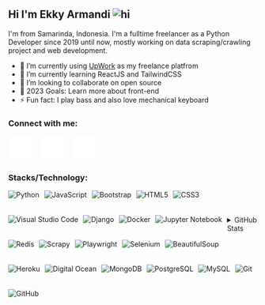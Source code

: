 ## Hi I'm Ekky Armandi <img src="https://user-images.githubusercontent.com/1303154/88677602-1635ba80-d120-11ea-84d8-d263ba5fc3c0.gif" width="28px" alt="hi">

I'm from Samarinda, Indonesia. I'm a fulltime freelancer as a Python Developer since 2019 until now, mostly working on data scraping/crawling project and web development.

-   🔭 I’m currently using [UpWork](https://www.upwork.com/freelancers/ekkyarmandi) as my freelance platfrom
-   🌱 I’m currently learning ReactJS and TailwindCSS
-   👯 I’m looking to collaborate on open source
-   🥅 2023 Goals: Learn more about front-end
-   ⚡ Fun fact: I play bass and also love mechanical keyboard

### Connect with me:

<!-- [![website](./img/youtube-dark.svg)](https://www.youtube.com/channel/UCdOpza8R3bgEXFlS-7R0fJg#gh-dark-mode-only) -->
<!-- &nbsp;&nbsp; -->

[![website](./img/twitter-dark.svg)](https://twitter.com/ekkyarmandi#gh-dark-mode-only)
&nbsp;&nbsp;
[![website](./img/instagram-dark.svg)](https://instagram.com/ekkyarmandi#gh-dark-mode-only)
&nbsp;&nbsp;
[![website](./img/linkedin-dark.svg)](https://linkedin.com/in/ekkyarmandi#gh-dark-mode-only)

### Stacks/Technology:
<img align="left" alt="Python" height="50px" src="https://cdn.jsdelivr.net/gh/devicons/devicon/icons/python/python-original.svg" style="padding-right:10px; object-fit: scale-down;" />
<img align="left" alt="JavaScript" height="50px" src="https://cdn.jsdelivr.net/gh/devicons/devicon/icons/javascript/javascript-original.svg" style="padding-right:10px; object-fit: scale-down;" />
<img align="left" alt="Bootstrap" height="50px" src="https://cdn.jsdelivr.net/gh/devicons/devicon/icons/bootstrap/bootstrap-original.svg" style="padding-right:10px; wobject-fit: scale-down;" />
<img align="left" alt="HTML5" height="50px" src="https://cdn.jsdelivr.net/gh/devicons/devicon/icons/html5/html5-original-wordmark.svg" style="padding-right:10px; object-fit: scale-down;" />
<img align="left" alt="CSS3" height="50px" src="https://cdn.jsdelivr.net/gh/devicons/devicon/icons/css3/css3-original-wordmark.svg" style="padding-right:10px; wobject-fit: scale-down;" />
<img align="left" alt="Visual Studio Code" height="50px" src="https://cdn.jsdelivr.net/gh/devicons/devicon/icons/vscode/vscode-original.svg" style="padding-right:10px; object-fit: scale-down;" />
<img align="left" alt="Django" height="50px" src="https://cdn.jsdelivr.net/gh/devicons/devicon/icons/django/django-plain.svg" style="padding-right:10px; wobject-fit: scale-down;" />
<img align="left" alt="Docker" height="50px" src="https://cdn.jsdelivr.net/gh/devicons/devicon/icons/docker/docker-original-wordmark.svg" style="padding-right:10px; wobject-fit: scale-down;" />
<img align="left" alt="Jupyter Notebook" height="50px" src="https://cdn.jsdelivr.net/gh/devicons/devicon/icons/jupyter/jupyter-original-wordmark.svg" style="padding-right:10px; wobject-fit: scale-down;" />
<img align="left" alt="Redis" height="50px" src="https://cdn.jsdelivr.net/gh/devicons/devicon/icons/redis/redis-original.svg" style="padding-right:10px; wobject-fit: scale-down;" />
<img align="left" alt="Scrapy" height="50px" src="https://www.ekkyarmandi.com/static/images/icons/scrapy.png" style="padding-right:10px; wobject-fit: scale-down;" />
<img align="left" alt="Playwright" height="50px" src="https://www.ekkyarmandi.com/static/images/icons/playwright.png" style="padding-right:10px; wobject-fit: scale-down;" />
<img align="left" alt="Selenium" height="50px" src="https://www.ekkyarmandi.com/static/images/icons/selenium.png" style="padding-right:10px; wobject-fit: scale-down;" />
<img align="left" alt="BeautifulSoup" height="50px" src="https://www.ekkyarmandi.com/static/images/icons/beautifulsoup.png" style="padding-right:10px; wobject-fit: scale-down;" />
<img align="left" alt="Heroku" height="50px" src="https://cdn.jsdelivr.net/gh/devicons/devicon/icons/heroku/heroku-original.svg" style="padding-right:10px; object-fit: scale-down;" />
<img align="left" alt="Digital Ocean" height="50px" src="https://cdn.jsdelivr.net/gh/devicons/devicon/icons/digitalocean/digitalocean-original.svg" style="padding-right:10px; wobject-fit: scale-down;" />
<img align="left" alt="MongoDB" height="50px" src="https://cdn.jsdelivr.net/gh/devicons/devicon/icons/mongodb/mongodb-original.svg" style="padding-right:10px; wobject-fit: scale-down;" />
<img align="left" alt="PostgreSQL" height="50px" src="https://cdn.jsdelivr.net/gh/devicons/devicon/icons/postgresql/postgresql-plain-wordmark.svg" style="padding-right:10px; object-fit: scale-down;" />
<img align="left" alt="MySQL" height="50px" src="https://cdn.jsdelivr.net/gh/devicons/devicon/icons/mysql/mysql-original.svg" style="padding-right:10px; wobject-fit: scale-down;" />
<img align="left" alt="Git" height="50px" src="https://cdn.jsdelivr.net/gh/devicons/devicon/icons/git/git-original.svg" style="padding-right:10px; wobject-fit: scale-down;" />
<img align="left" alt="GitHub" height="50px" src="https://user-images.githubusercontent.com/3369400/139447912-e0f43f33-6d9f-45f8-be46-2df5bbc91289.png" style="padding-right:10px; wobject-fit: scale-down;" />

<br/>
<br/>
<br/>
<details>
  <summary>GitHub Stats</summary>
  <img align="left" alt="GitHub Stats" src="https://github-readme-stats.vercel.app/api?username=ekkyarmandi&show_icons=true&hide_border=false&title_color=1E90FF&icon_color=32CD32&bg_color=09131B&text_color=ffffff&border_color=C0C0C0"/>
</details>
